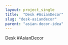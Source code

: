 ```yaml
---
layout: project_single
title:  "Desk #AsianDecor"
slug: "desk-asiandecor"
parent: "asian-decor-idea"
---
```

Desk #AsianDecor